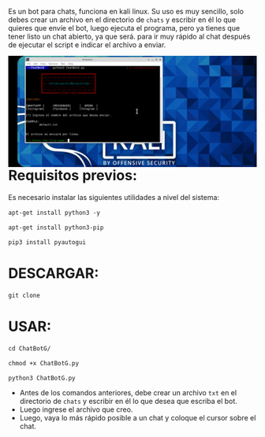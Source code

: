 Es un bot para chats, funciona en kali linux. Su uso es muy sencillo, solo debes crear un archivo en el directorio de `chats` y escribir en él lo que quieres que envíe el bot, luego ejecuta el programa, pero ya tienes que tener listo un chat abierto, ya que será. para ir muy rápido al chat después de ejecutar el script e indicar el archivo a enviar.

<p align="center">
<img src="Img/ChatBotG.png"
    alt="ChatBotG"
    style="float: left; margin-right: 10px;"/>
</p>

Requisitos previos:
======
Es necesario instalar las siguientes utilidades a nivel del sistema:

```
apt-get install python3 -y
```
```
apt-get install python3-pip
```

```
pip3 install pyautogui
```

DESCARGAR:
======

```
git clone
```

USAR:
======

```
cd ChatBotG/
```

```
chmod +x ChatBotG.py
```

```
python3 ChatBotG.py
```

* Antes de los comandos anteriores, debe crear un archivo `txt` en el directorio de `chats` y escribir en él lo que desea que escriba el bot.
* Luego ingrese el archivo que creo.
* Luego, vaya lo más rápido posible a un chat y coloque el cursor sobre el chat.


